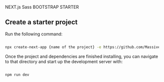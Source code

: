 NEXT.js Sass BOOTSTRAP STARTER

## Create a starter project

Run the following command:

```bash

npx create-next-app {name of the project} -e https://github.com/MassiveDevz/next-starter

```

Once the project and dependencies are finished installing, you can navigate to that directory and start up the development server with:

```bash

npm run dev

```
